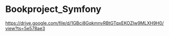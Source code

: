 # Bookproject_Symfony

https://drive.google.com/file/d/1GBci8GqkmnvRBtGTqxEKOZlw9MLXH9H0/view?ts=5e578ae3
